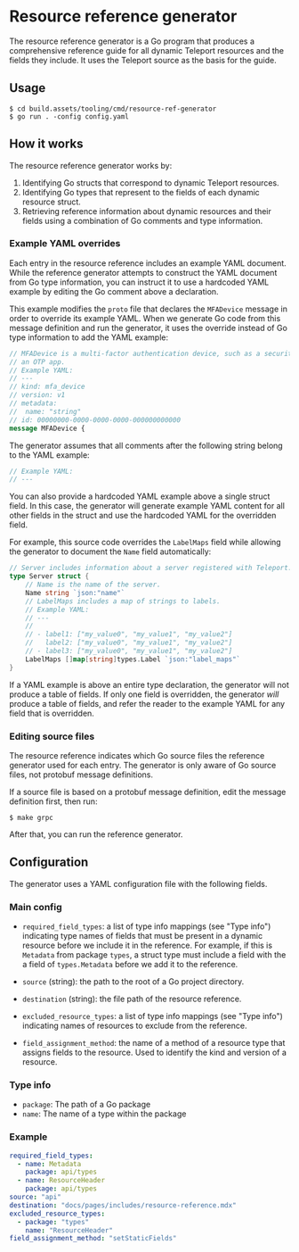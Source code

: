 # Resource reference generator

The resource reference generator is a Go program that produces a comprehensive
reference guide for all dynamic Teleport resources and the fields they include.
It uses the Teleport source as the basis for the guide. 

## Usage

```
$ cd build.assets/tooling/cmd/resource-ref-generator
$ go run . -config config.yaml
```

## How it works

The resource reference generator works by:

1. Identifying Go structs that correspond to dynamic Teleport resources.
1. Identifying Go types that represent to the fields of each dynamic resource
   struct.
1. Retrieving reference information about dynamic resources and their fields
   using a combination of Go comments and type information.

### Example YAML overrides

Each entry in the resource reference includes an example YAML document. While
the reference generator attempts to construct the YAML document from Go type
information, you can instruct it to use a hardcoded YAML example by editing the
Go comment above a declaration. 

This example modifies the `proto` file that declares the `MFADevice` message in
order to override its example YAML. When we generate Go code from this message
definition and run the generator, it uses the override instead of Go type
information to add the YAML example:

```proto
// MFADevice is a multi-factor authentication device, such as a security key or
// an OTP app.
// Example YAML:
// ---
// kind: mfa_device
// version: v1
// metadata:
//  name: "string"
// id: 00000000-0000-0000-0000-000000000000
message MFADevice {
```

The generator assumes that all comments after the following string belong to the
YAML example:

```go
// Example YAML:
// ---
```

You can also provide a hardcoded YAML example above a single struct field. In
this case, the generator will generate example YAML content for all other fields
in the struct and use the hardcoded YAML for the overridden field. 

For example, this source code overrides the `LabelMaps` field while allowing the
generator to document the `Name` field automatically:

```go
// Server includes information about a server registered with Teleport.
type Server struct {
    // Name is the name of the server.
    Name string `json:"name"`
    // LabelMaps includes a map of strings to labels.
    // Example YAML:
    // ---
    //
    // - label1: ["my_value0", "my_value1", "my_value2"]
    //   label2: ["my_value0", "my_value1", "my_value2"]
    // - label3: ["my_value0", "my_value1", "my_value2"]
    LabelMaps []map[string]types.Label `json:"label_maps"`
}
```

If a YAML example is above an entire type declaration, the generator will not
produce a table of fields. If only one field is overridden, the generator *will*
produce a table of fields, and refer the reader to the example YAML for any
field that is overridden.

### Editing source files

The resource reference indicates which Go source files the reference generator
used for each entry. The generator is only aware of Go source files, not
protobuf message definitions.

If a source file is based on a protobuf message definition, edit the message
definition first, then run:

```
$ make grpc
```

After that, you can run the reference generator.

## Configuration

The generator uses a YAML configuration file with the following fields.

### Main config

- `required_field_types`: a list of type info mappings (see "Type info")
  indicating type names of fields that must be present in a dynamic resource
  before we include it in the reference. For example, if this is `Metadata` from
  package `types`, a struct type must include a field with the a field of
  `types.Metadata` before we add it to the reference.

- `source` (string): the path to the root of a Go project directory.

- `destination` (string): the file path of the resource reference.

- `excluded_resource_types`: a list of type info mappings (see "Type info")
  indicating names of resources to exclude from the reference. 

- `field_assignment_method`: the name of a method of a resource type that
  assigns fields to the resource. Used to identify the kind and version of a
  resource.

### Type info

- `package`: The path of a Go package
- `name`: The name of a type within the package

### Example

```yaml
required_field_types:
  - name: Metadata
    package: api/types
  - name: ResourceHeader
    package: api/types
source: "api"
destination: "docs/pages/includes/resource-reference.mdx"
excluded_resource_types:
  - package: "types"
    name: "ResourceHeader"
field_assignment_method: "setStaticFields"
```
